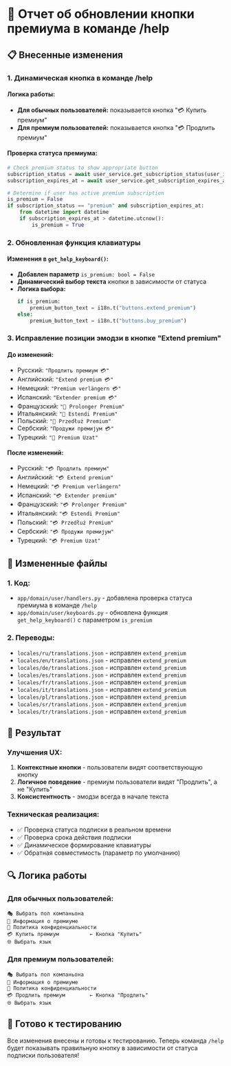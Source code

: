 # 🔄 Отчет об обновлении кнопки премиума в команде /help

## 📋 Внесенные изменения

### 1. **Динамическая кнопка в команде /help**

#### **Логика работы:**
- **Для обычных пользователей:** показывается кнопка "💳 Купить премиум"
- **Для премиум пользователей:** показывается кнопка "💳 Продлить премиум"

#### **Проверка статуса премиума:**
```python
# Check premium status to show appropriate button
subscription_status = await user_service.get_subscription_status(user_id)
subscription_expires_at = await user_service.get_subscription_expires_at(user_id)

# Determine if user has active premium subscription
is_premium = False
if subscription_status == "premium" and subscription_expires_at:
    from datetime import datetime
    if subscription_expires_at > datetime.utcnow():
        is_premium = True
```

### 2. **Обновленная функция клавиатуры**

#### **Изменения в `get_help_keyboard()`:**
- **Добавлен параметр** `is_premium: bool = False`
- **Динамический выбор текста** кнопки в зависимости от статуса
- **Логика выбора:**
  ```python
  if is_premium:
      premium_button_text = i18n.t("buttons.extend_premium")
  else:
      premium_button_text = i18n.t("buttons.buy_premium")
  ```

### 3. **Исправление позиции эмодзи в кнопке "Extend premium"**

#### **До изменений:**
- Русский: `"Продлить премиум 💳"`
- Английский: `"Extend premium 💳"`
- Немецкий: `"Premium verlängern 💳"`
- Испанский: `"Extender premium 💳"`
- Французский: `"💎 Prolonger Premium"`
- Итальянский: `"💎 Estendi Premium"`
- Польский: `"💎 Przedłuż Premium"`
- Сербский: `"Продужи премијум 💳"`
- Турецкий: `"💎 Premium Uzat"`

#### **После изменений:**
- Русский: `"💳 Продлить премиум"`
- Английский: `"💳 Extend premium"`
- Немецкий: `"💳 Premium verlängern"`
- Испанский: `"💳 Extender premium"`
- Французский: `"💳 Prolonger Premium"`
- Итальянский: `"💳 Estendi Premium"`
- Польский: `"💳 Przedłuż Premium"`
- Сербский: `"💳 Продужи премијум"`
- Турецкий: `"💳 Premium Uzat"`

## 📁 Измененные файлы

### **1. Код:**
- `app/domain/user/handlers.py` - добавлена проверка статуса премиума в команде `/help`
- `app/domain/user/keyboards.py` - обновлена функция `get_help_keyboard()` с параметром `is_premium`

### **2. Переводы:**
- `locales/ru/translations.json` - исправлен `extend_premium`
- `locales/en/translations.json` - исправлен `extend_premium`
- `locales/de/translations.json` - исправлен `extend_premium`
- `locales/es/translations.json` - исправлен `extend_premium`
- `locales/fr/translations.json` - исправлен `extend_premium`
- `locales/it/translations.json` - исправлен `extend_premium`
- `locales/pl/translations.json` - исправлен `extend_premium`
- `locales/sr/translations.json` - исправлен `extend_premium`
- `locales/tr/translations.json` - исправлен `extend_premium`

## 🎯 Результат

### **Улучшения UX:**
1. **Контекстные кнопки** - пользователи видят соответствующую кнопку
2. **Логичное поведение** - премиум пользователи видят "Продлить", а не "Купить"
3. **Консистентность** - эмодзи всегда в начале текста

### **Техническая реализация:**
- ✅ Проверка статуса подписки в реальном времени
- ✅ Проверка срока действия подписки
- ✅ Динамическое формирование клавиатуры
- ✅ Обратная совместимость (параметр по умолчанию)

## 🔍 Логика работы

### **Для обычных пользователей:**
```
🎭 Выбрать пол компаньона
💎 Информация о премиуме
📝 Политика конфиденциальности
💳 Купить премиум          ← Кнопка "Купить"
🌐 Выбрать язык
```

### **Для премиум пользователей:**
```
🎭 Выбрать пол компаньона
💎 Информация о премиуме
📝 Политика конфиденциальности
💳 Продлить премиум        ← Кнопка "Продлить"
🌐 Выбрать язык
```

## 🚀 Готово к тестированию

Все изменения внесены и готовы к тестированию. Теперь команда `/help` будет показывать правильную кнопку в зависимости от статуса подписки пользователя!
